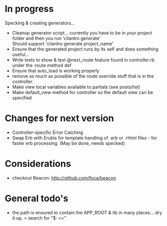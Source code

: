# In progress
Specking & creating generators... 

* Cleanup generator script... currently you have to be in your project folder and then you run 'cilantro generate'  
  Should support 'cilantro generate project_name'
* Ensure that the generated project runs by its self and does something useful...
* Write tests to show & test @next_route feature found in controller.rb under the :route method def
* Ensure that auto_load is working properly
* remove as much as possible of the route override stuff that is in the controller.
* Make view local variables available to partials (see posts/list)
* Make default_view method for controller so the default view can be specified

# Changes for next version 
* Controller-specific Error Catching
* Swap Erb with Erubis for template handling of .erb or .rhtml files - for faster erb processing. (May be done, needs specked)

# Considerations
* checkout Beacon: http://github.com/foca/beacon

# General todo's
* the path is ensured to contain the APP_ROOT & lib in many places... dry it up. > search for "$: <<"